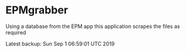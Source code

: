 # EPMgrabber
Using a database from the EPM app this application scrapes the files as required


Latest backup: Sun Sep 1 06:59:01 UTC 2019
